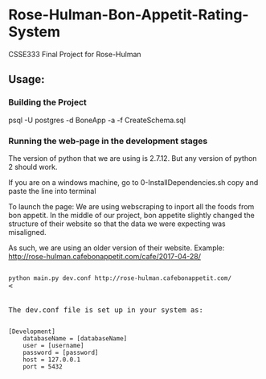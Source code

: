 # Rose-Hulman-Bon-Appetit-Rating-System
CSSE333 Final Project for Rose-Hulman

## Usage:

### Building the Project
psql -U postgres -d BoneApp -a -f CreateSchema.sql

### Running the web-page in the development stages
The version of python that we are using is 2.7.12.  But any version of python 2 should work.

If you are on a windows machine, go to 0-InstallDependencies.sh copy and paste the line into terminal

To launch the page:
We are using webscraping to inport all the foods from bon appetit. In the middle of our project, bon appetite slightly changed the structure of their website so that the data we were expecting was misaligned. 

As such, we are using an older version of their website.
Example:
http://rose-hulman.cafebonappetit.com/cafe/2017-04-28/

<pre><code>
python main.py dev.conf http://rose-hulman.cafebonappetit.com/
</code><


The dev.conf file is set up in your system as:
<pre><code>
[Development]
	databaseName = [databaseName] 
	user = [username]
	password = [password]
	host = 127.0.0.1 
	port = 5432
</code></pre>

